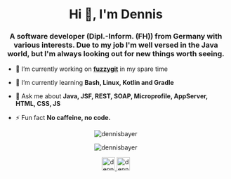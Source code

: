 <h1 align="center">Hi 👋, I'm Dennis</h1>
<h3 align="center">A software developer (Dipl.-Inform. (FH)) from Germany with various interests. Due to my job I'm well versed in the Java world, but I'm always looking out for new things worth seeing.</h3>

- 🔭 I’m currently working on **[fuzzygit](https://github.com/DennisBayer/fuzzygit)** in my spare time

- 🌱 I’m currently learning **Bash, Linux, Kotlin and Gradle**

- 💬 Ask me about **Java, JSF, REST, SOAP, Microprofile, AppServer, HTML, CSS, JS**

- ⚡ Fun fact **No caffeine, no code.**

<p align="center">
</p>

<p align="center">
  <img src="https://github-readme-stats.vercel.app/api/top-langs/?username=dennisbayer&layout=compact&hide=html" alt="dennisbayer" />
</p>
<p align="center">  
  <img src="https://github-readme-stats.vercel.app/api?username=dennisbayer&show_icons=true" alt="dennisbayer" />
</p>

<p align="center">
  <a href="https://twitter.com/dennisbayer" target="blank">
    <img src="https://cdn.jsdelivr.net/npm/simple-icons@3.0.1/icons/twitter.svg" alt="dennisbayer" height="30" width="30" />
  </a>
  <a href="https://stackoverflow.com/users/dennisbayer" target="blank">
    <img src="https://cdn.jsdelivr.net/npm/simple-icons@3.0.1/icons/stackoverflow.svg" alt="dennisbayer" height="30" width="30" />
  </a>
</p>

<!--
**DennisBayer/DennisBayer** is a ✨ _special_ ✨ repository because its `README.md` (this file) appears on your GitHub profile.

Here are some ideas to get you started:

- 🔭 I’m currently working on ...
- 🌱 I’m currently learning ...
- 👯 I’m looking to collaborate on ...
- 🤔 I’m looking for help with ...
- 💬 Ask me about ...
- 📫 How to reach me: ...
- 😄 Pronouns: ...
- ⚡ Fun fact: ...
-->

